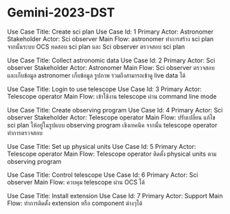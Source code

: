 # Gemini-2023-DST
Use Case Title: Create sci plan
Use Case Id: 1
Primary Actor: Astronomer
Stakeholder Actor: Sci observer
Main Flow: astronomer ทำการสร้าง sci plan
จากนั้นระบบ OCS ทดสอบ sci plan และ Sci observer ตรวจสอบ sci plan

Use Case Title: Collect astronomic data
Use Case Id: 2
Primary Actor: Sci observer
Stakeholder Actor: Astronomer
Main Flow: Sci observer ตรวจสอบ และเก็บข้อมูล
astronomer เก็บข้อมูล รูปภาพ รวมถึงสามารถเข้าดู live data ได้

Use Case Title: Login to use telescope
Use Case Id: 3
Primary Actor: Telescope operator
Main Flow: เข้าใช้งาน telescope ผ่าน command line mode

Use Case Title: Create observing program
Use Case Id: 4
Primary Actor: Sci observer
Stakeholder Actor: Telescope operator
Main Flow: ปรับเปลี่ยน แก้ไข sci plan ให้อยู่ในรูปแบบ observing program เชิงเทคนิค
จากนั้น telescope operator ทำการตรวจสอบ

Use Case Title: Set up physical units
Use Case Id: 5
Primary Actor: Telescope operator
Main Flow: Telescope operator ติดตั้ง physical units ตาม observing program

Use Case Title: Control telescope
Use Case Id: 6
Primary Actor: Sci observer
Main Flow: ควบคุม telescope ผ่าน OCS ได้

Use Case Title: Install extension
Use Case Id: 7
Primary Actor: Support
Main Flow: ทำการติดตั้ง extension หรือ component ต่างๆได้

